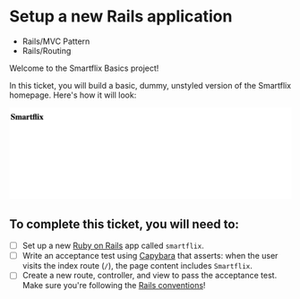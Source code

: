 # Setup a new Rails application

- Rails/MVC Pattern
- Rails/Routing

Welcome to the Smartflix Basics project!

In this ticket, you will build a basic, dummy, unstyled version of the Smartflix homepage. Here's how it will look:

![Basic Smartflix page](../images/smartflix-1.png)

## To complete this ticket, you will need to:

- [ ] Set up a new [Ruby on Rails](https://guides.rubyonrails.org/) app called `smartflix`.
- [ ] Write an acceptance test using [Capybara](https://github.com/teamcapybara/capybara) that asserts: when the user visits the index route (`/`), the page content includes `Smartflix`.
- [ ] Create a new route, controller, and view to pass the acceptance test. Make sure you're following the [Rails conventions](https://guides.rubyonrails.org/routing.html)!